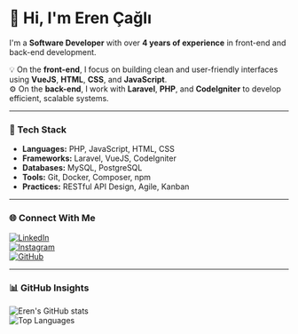 # 👋 Hi, I'm Eren Çağlı

I'm a **Software Developer** with over **4 years of experience** in front-end and back-end development.

💡 On the **front-end**, I focus on building clean and user-friendly interfaces using **VueJS**, **HTML**, **CSS**, and **JavaScript**.  
⚙️ On the **back-end**, I work with **Laravel**, **PHP**, and **CodeIgniter** to develop efficient, scalable systems.

---

### 🧰 Tech Stack

- **Languages:** PHP, JavaScript, HTML, CSS  
- **Frameworks:** Laravel, VueJS, CodeIgniter  
- **Databases:** MySQL, PostgreSQL
- **Tools:** Git, Docker, Composer, npm  
- **Practices:** RESTful API Design, Agile, Kanban

---

### 🌐 Connect With Me

[![LinkedIn](https://img.shields.io/badge/LinkedIn-Eren%20Çağlı-blue?logo=linkedin)](https://www.linkedin.com/in/eren-%C3%A7a%C4%9Fl%C4%B1/)  
[![Instagram](https://img.shields.io/badge/Instagram-erencagliz-green?logo=instagram)](https://www.instagram.com/erencagliz/)  
[![GitHub](https://img.shields.io/badge/GitHub-erencagliz-lightgrey?logo=github)](https://github.com/erencagliz)

---

### 📊 GitHub Insights

![Eren's GitHub stats](https://github-readme-stats.vercel.app/api?username=erencagliz&show_icons=true&theme=default)  
![Top Languages](https://github-readme-stats.vercel.app/api/top-langs/?username=erencagliz&layout=compact&theme=default)
